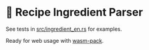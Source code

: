 # 🍜 Recipe Ingredient Parser

See tests in [src/ingredient_en.rs](src/ingredient_en.rs) for examples.

Ready for web usage with [wasm-pack](https://github.com/rustwasm/wasm-pack).
